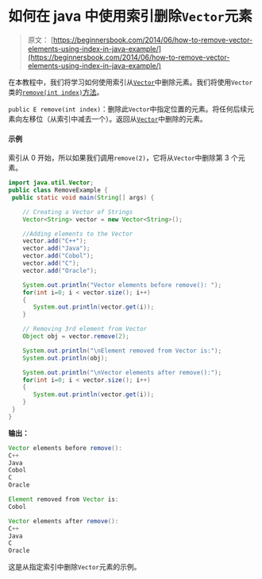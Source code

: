 # 如何在 java 中使用索引删除`Vector`元素

> 原文： [https://beginnersbook.com/2014/06/how-to-remove-vector-elements-using-index-in-java-example/](https://beginnersbook.com/2014/06/how-to-remove-vector-elements-using-index-in-java-example/)

在本教程中，我们将学习如何使用索引从[`Vector`](https://beginnersbook.com/2014/06/search-elements-in-vector-using-index-java-example/)中删除元素。我们将使用`Vector`类的[`remove(int index)`方法](https://docs.oracle.com/javase/7/docs/api/java/util/Vector.html#remove(int))。

`public E remove(int index)`：删除此`Vector`中指定位置的元素。将任何后续元素向左移位（从索引中减去一个）。返回从[`Vector`](https://beginnersbook.com/2013/12/vector-in-java/)中删除的元素。

#### 示例

索引从 0 开始，所以如果我们调用`remove(2)`，它将从`Vector`中删除第 3 个元素。

```java
import java.util.Vector;
public class RemoveExample {
 public static void main(String[] args) {

    // Creating a Vector of Strings
    Vector<String> vector = new Vector<String>();

    //Adding elements to the Vector
    vector.add("C++");
    vector.add("Java");
    vector.add("Cobol");
    vector.add("C");
    vector.add("Oracle");

    System.out.println("Vector elements before remove(): ");
    for(int i=0; i < vector.size(); i++)
    {
       System.out.println(vector.get(i));
    }

    // Removing 3rd element from Vector
    Object obj = vector.remove(2);

    System.out.println("\nElement removed from Vector is:");
    System.out.println(obj);

    System.out.println("\nVector elements after remove():");
    for(int i=0; i < vector.size(); i++)
    {
       System.out.println(vector.get(i));
    }
 }
}
```

**输出：**

```java
Vector elements before remove(): 
C++
Java
Cobol
C
Oracle

Element removed from Vector is:
Cobol

Vector elements after remove():
C++
Java
C
Oracle

```

这是从指定索引中删除`Vector`元素的示例。